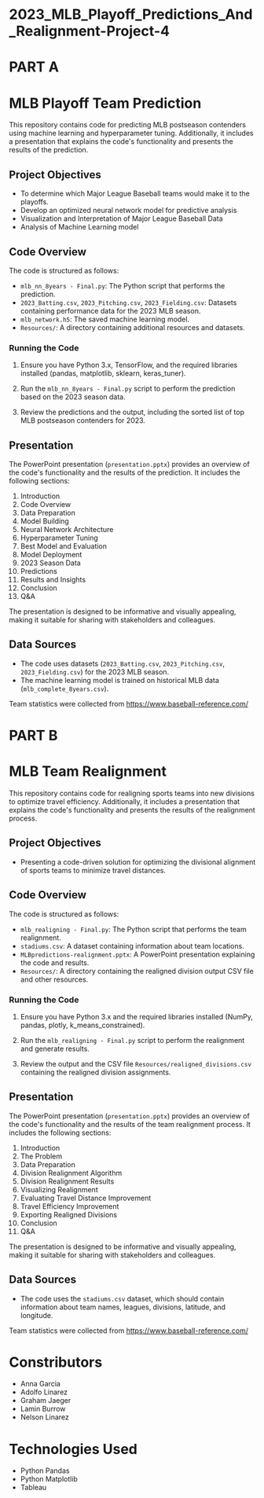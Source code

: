 # 2023_MLB_Playoff_Predictions_And_Realignment-Project-4
# PART A
# MLB Playoff Team Prediction

This repository contains code for predicting MLB postseason contenders using machine learning and hyperparameter tuning. Additionally, it includes a presentation that explains the code's functionality and presents the results of the prediction.

## Project Objectives

- To determine which Major League Baseball teams would make it to the playoffs. 
- Develop an optimized neural network model for predictive analysis 
- Visualization and Interpretation of Major League Baseball Data
- Analysis of Machine Learning model 

## Code Overview

The code is structured as follows:

- `mlb_nn_8years - Final.py`: The Python script that performs the prediction.
- `2023_Batting.csv`, `2023_Pitching.csv`, `2023_Fielding.csv`: Datasets containing performance data for the 2023 MLB season.
- `mlb_network.h5`: The saved machine learning model.
- `Resources/`: A directory containing additional resources and datasets.

### Running the Code

1. Ensure you have Python 3.x, TensorFlow, and the required libraries installed (pandas, matplotlib, sklearn, keras_tuner).

2. Run the `mlb_nn_8years - Final.py` script to perform the prediction based on the 2023 season data.

3. Review the predictions and the output, including the sorted list of top MLB postseason contenders for 2023.

## Presentation

The PowerPoint presentation (`presentation.pptx`) provides an overview of the code's functionality and the results of the prediction. It includes the following sections:

1. Introduction
2. Code Overview
3. Data Preparation
4. Model Building
5. Neural Network Architecture
6. Hyperparameter Tuning
7. Best Model and Evaluation
8. Model Deployment
9. 2023 Season Data
10. Predictions
11. Results and Insights
12. Conclusion
13. Q&A

The presentation is designed to be informative and visually appealing, making it suitable for sharing with stakeholders and colleagues.

## Data Sources

- The code uses datasets (`2023_Batting.csv`, `2023_Pitching.csv`, `2023_Fielding.csv`) for the 2023 MLB season.
- The machine learning model is trained on historical MLB data (`mlb_complete_8years.csv`).

Team statistics were collected from https://www.baseball-reference.com/

# PART B
# MLB Team Realignment

This repository contains code for realigning sports teams into new divisions to optimize travel efficiency. Additionally, it includes a presentation that explains the code's functionality and presents the results of the realignment process.

## Project Objectives

- Presenting a code-driven solution for optimizing the divisional alignment of sports teams to minimize travel distances.

## Code Overview

The code is structured as follows:

- `mlb_realigning - Final.py`: The Python script that performs the team realignment.
- `stadiums.csv`: A dataset containing information about team locations.
- `MLBpredictions-realignment.pptx`: A PowerPoint presentation explaining the code and results.
- `Resources/`: A directory containing the realigned division output CSV file and other resources.

### Running the Code

1. Ensure you have Python 3.x and the required libraries installed (NumPy, pandas, plotly, k_means_constrained).

2. Run the `mlb_realigning - Final.py` script to perform the realignment and generate results.

3. Review the output and the CSV file `Resources/realigned_divisions.csv` containing the realigned division assignments.

## Presentation

The PowerPoint presentation (`presentation.pptx`) provides an overview of the code's functionality and the results of the team realignment process. It includes the following sections:

1. Introduction
2. The Problem
3. Data Preparation
4. Division Realignment Algorithm
5. Division Realignment Results
6. Visualizing Realignment
7. Evaluating Travel Distance Improvement
8. Travel Efficiency Improvement
9. Exporting Realigned Divisions
10. Conclusion
11. Q&A

The presentation is designed to be informative and visually appealing, making it suitable for sharing with stakeholders and colleagues.

## Data Sources

- The code uses the `stadiums.csv` dataset, which should contain information about team names, leagues, divisions, latitude, and longitude.

Team statistics were collected from https://www.baseball-reference.com/

# Constributors
- Anna Garcia
- Adolfo Linarez
- Graham Jaeger
- Lamin Burrow
- Nelson Linarez

# Technologies Used
- Python Pandas
- Python Matplotlib
- Tableau
